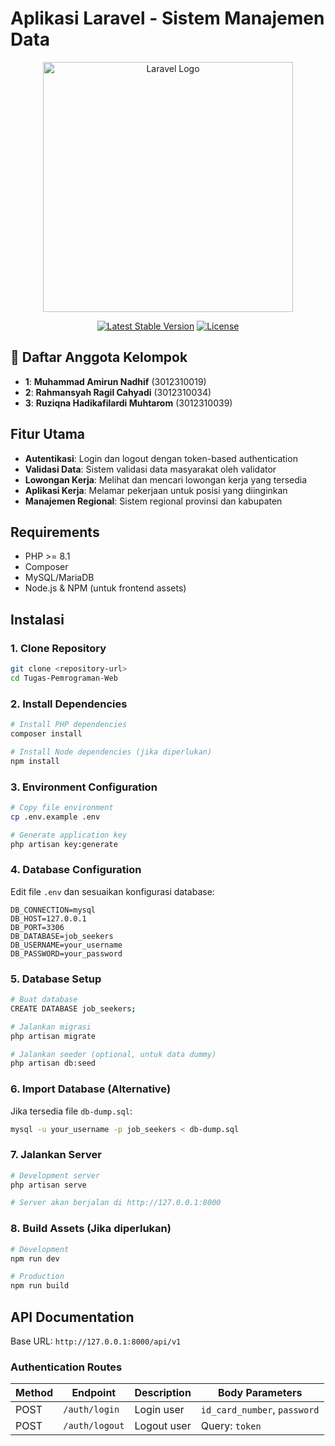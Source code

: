 # Aplikasi Laravel - Sistem Manajemen Data

<p align="center"><a href="https://laravel.com" target="_blank"><img src="https://raw.githubusercontent.com/laravel/art/master/logo-lockup/5%20SVG/2%20CMYK/1%20Full%20Color/laravel-logolockup-cmyk-red.svg" width="400" alt="Laravel Logo"></a></p>

<p align="center">
<a href="https://packagist.org/packages/laravel/framework"><img src="https://img.shields.io/packagist/v/laravel/framework" alt="Latest Stable Version"></a>
<a href="https://packagist.org/packages/laravel/framework"><img src="https://img.shields.io/packagist/l/laravel/framework" alt="License"></a>
</p>

## 👥 Daftar Anggota Kelompok  

- **1**: **Muhammad Amirun Nadhif** (3012310019)
- **2**: **Rahmansyah Ragil Cahyadi** (3012310034)  
- **3**: **Ruziqna Hadikafilardi Muhtarom** (3012310039)

## Fitur Utama

-   **Autentikasi**: Login dan logout dengan token-based authentication
-   **Validasi Data**: Sistem validasi data masyarakat oleh validator
-   **Lowongan Kerja**: Melihat dan mencari lowongan kerja yang tersedia
-   **Aplikasi Kerja**: Melamar pekerjaan untuk posisi yang diinginkan
-   **Manajemen Regional**: Sistem regional provinsi dan kabupaten

## Requirements

-   PHP >= 8.1
-   Composer
-   MySQL/MariaDB
-   Node.js & NPM (untuk frontend assets)

## Instalasi

### 1. Clone Repository

```bash
git clone <repository-url>
cd Tugas-Pemrograman-Web
```

### 2. Install Dependencies

```bash
# Install PHP dependencies
composer install

# Install Node dependencies (jika diperlukan)
npm install
```

### 3. Environment Configuration

```bash
# Copy file environment
cp .env.example .env

# Generate application key
php artisan key:generate
```

### 4. Database Configuration

Edit file `.env` dan sesuaikan konfigurasi database:

```env
DB_CONNECTION=mysql
DB_HOST=127.0.0.1
DB_PORT=3306
DB_DATABASE=job_seekers
DB_USERNAME=your_username
DB_PASSWORD=your_password
```

### 5. Database Setup

```bash
# Buat database
CREATE DATABASE job_seekers;

# Jalankan migrasi
php artisan migrate

# Jalankan seeder (optional, untuk data dummy)
php artisan db:seed
```

### 6. Import Database (Alternative)

Jika tersedia file `db-dump.sql`:

```bash
mysql -u your_username -p job_seekers < db-dump.sql
```

### 7. Jalankan Server

```bash
# Development server
php artisan serve

# Server akan berjalan di http://127.0.0.1:8000
```

### 8. Build Assets (Jika diperlukan)

```bash
# Development
npm run dev

# Production
npm run build
```

## API Documentation

Base URL: `http://127.0.0.1:8000/api/v1`

### Authentication Routes

| Method | Endpoint       | Description | Body Parameters              |
| ------ | -------------- | ----------- | ---------------------------- |
| POST   | `/auth/login`  | Login user  | `id_card_number`, `password` |
| POST   | `/auth/logout` | Logout user | Query: `token`               |